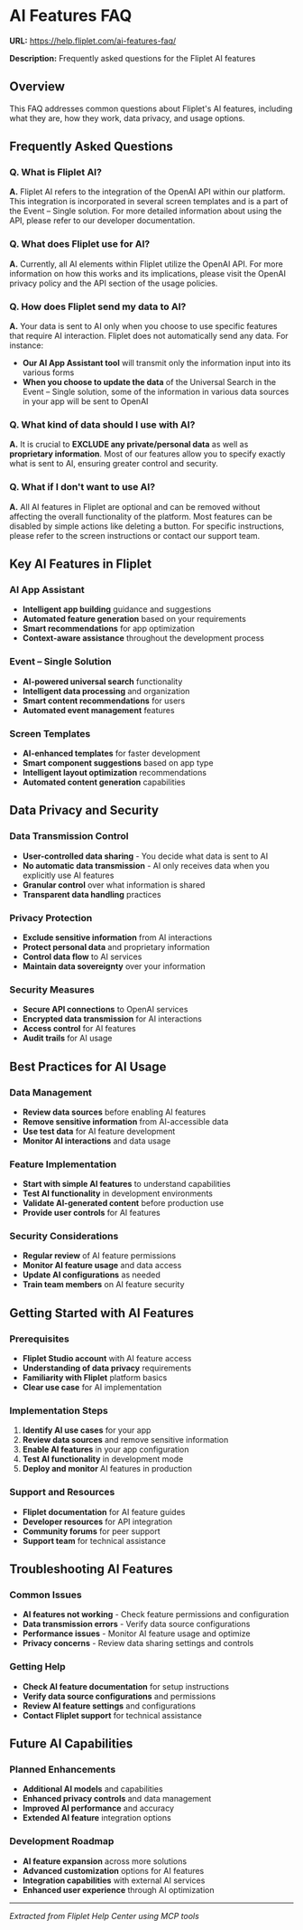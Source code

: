 # AI Features FAQ

**URL:** https://help.fliplet.com/ai-features-faq/

**Description:** Frequently asked questions for the Fliplet AI features

## Overview

This FAQ addresses common questions about Fliplet's AI features, including what they are, how they work, data privacy, and usage options.

## Frequently Asked Questions

### Q. What is Fliplet AI?

**A.** Fliplet AI refers to the integration of the OpenAI API within our platform. This integration is incorporated in several screen templates and is a part of the Event – Single solution. For more detailed information about using the API, please refer to our developer documentation.

### Q. What does Fliplet use for AI?

**A.** Currently, all AI elements within Fliplet utilize the OpenAI API. For more information on how this works and its implications, please visit the OpenAI privacy policy and the API section of the usage policies.

### Q. How does Fliplet send my data to AI?

**A.** Your data is sent to AI only when you choose to use specific features that require AI interaction. Fliplet does not automatically send any data. For instance:

- **Our AI App Assistant tool** will transmit only the information input into its various forms
- **When you choose to update the data** of the Universal Search in the Event – Single solution, some of the information in various data sources in your app will be sent to OpenAI

### Q. What kind of data should I use with AI?

**A.** It is crucial to **EXCLUDE any private/personal data** as well as **proprietary information**. Most of our features allow you to specify exactly what is sent to AI, ensuring greater control and security.

### Q. What if I don't want to use AI?

**A.** All AI features in Fliplet are optional and can be removed without affecting the overall functionality of the platform. Most features can be disabled by simple actions like deleting a button. For specific instructions, please refer to the screen instructions or contact our support team.

## Key AI Features in Fliplet

### AI App Assistant
- **Intelligent app building** guidance and suggestions
- **Automated feature generation** based on your requirements
- **Smart recommendations** for app optimization
- **Context-aware assistance** throughout the development process

### Event – Single Solution
- **AI-powered universal search** functionality
- **Intelligent data processing** and organization
- **Smart content recommendations** for users
- **Automated event management** features

### Screen Templates
- **AI-enhanced templates** for faster development
- **Smart component suggestions** based on app type
- **Intelligent layout optimization** recommendations
- **Automated content generation** capabilities

## Data Privacy and Security

### Data Transmission Control
- **User-controlled data sharing** - You decide what data is sent to AI
- **No automatic data transmission** - AI only receives data when you explicitly use AI features
- **Granular control** over what information is shared
- **Transparent data handling** practices

### Privacy Protection
- **Exclude sensitive information** from AI interactions
- **Protect personal data** and proprietary information
- **Control data flow** to AI services
- **Maintain data sovereignty** over your information

### Security Measures
- **Secure API connections** to OpenAI services
- **Encrypted data transmission** for AI interactions
- **Access control** for AI features
- **Audit trails** for AI usage

## Best Practices for AI Usage

### Data Management
- **Review data sources** before enabling AI features
- **Remove sensitive information** from AI-accessible data
- **Use test data** for AI feature development
- **Monitor AI interactions** and data usage

### Feature Implementation
- **Start with simple AI features** to understand capabilities
- **Test AI functionality** in development environments
- **Validate AI-generated content** before production use
- **Provide user controls** for AI features

### Security Considerations
- **Regular review** of AI feature permissions
- **Monitor AI feature usage** and data access
- **Update AI configurations** as needed
- **Train team members** on AI feature security

## Getting Started with AI Features

### Prerequisites
- **Fliplet Studio account** with AI feature access
- **Understanding of data privacy** requirements
- **Familiarity with Fliplet** platform basics
- **Clear use case** for AI implementation

### Implementation Steps
1. **Identify AI use cases** for your app
2. **Review data sources** and remove sensitive information
3. **Enable AI features** in your app configuration
4. **Test AI functionality** in development mode
5. **Deploy and monitor** AI features in production

### Support and Resources
- **Fliplet documentation** for AI feature guides
- **Developer resources** for API integration
- **Community forums** for peer support
- **Support team** for technical assistance

## Troubleshooting AI Features

### Common Issues
- **AI features not working** - Check feature permissions and configuration
- **Data transmission errors** - Verify data source configurations
- **Performance issues** - Monitor AI feature usage and optimize
- **Privacy concerns** - Review data sharing settings and controls

### Getting Help
- **Check AI feature documentation** for setup instructions
- **Verify data source configurations** and permissions
- **Review AI feature settings** and configurations
- **Contact Fliplet support** for technical assistance

## Future AI Capabilities

### Planned Enhancements
- **Additional AI models** and capabilities
- **Enhanced privacy controls** and data management
- **Improved AI performance** and accuracy
- **Extended AI feature** integration options

### Development Roadmap
- **AI feature expansion** across more solutions
- **Advanced customization** options for AI features
- **Integration capabilities** with external AI services
- **Enhanced user experience** through AI optimization

---

*Extracted from Fliplet Help Center using MCP tools*












